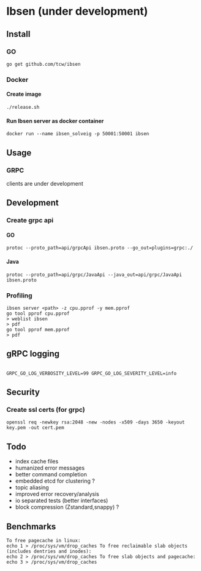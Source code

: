 # Ibsen (under development)

## Install

### GO

```shell script
go get github.com/tcw/ibsen
```

### Docker

#### Create image

```shell script
./release.sh

```

#### Run Ibsen server as docker container

```shell script
docker run --name ibsen_solveig -p 50001:50001 ibsen

```

## Usage

### GRPC

clients are under development

## Development

### Create grpc api

#### GO

```shell script
protoc --proto_path=api/grpcApi ibsen.proto --go_out=plugins=grpc:./
```

#### Java

```shell script
protoc --proto_path=api/grpc/JavaApi --java_out=api/grpc/JavaApi ibsen.proto
```

### Profiling

```shell script
ibsen server <path> -z cpu.pprof -y mem.pprof
go tool pprof cpu.pprof
> weblist ibsen
> pdf
go tool pprof mem.pprof
> pdf
```

## gRPC logging

```shell script

GRPC_GO_LOG_VERBOSITY_LEVEL=99 GRPC_GO_LOG_SEVERITY_LEVEL=info 

```

## Security

### Create ssl certs (for grpc)

```shell script
openssl req -newkey rsa:2048 -new -nodes -x509 -days 3650 -keyout key.pem -out cert.pem
```

## Todo

- index cache files
- humanized error messages
- better command completion
- embedded etcd for clustering ?
- topic aliasing
- improved error recovery/analysis
- io separated tests (better interfaces)
- block compression (Zstandard,snappy) ?

## Benchmarks

```shell script
To free pagecache in linux:
echo 1 > /proc/sys/vm/drop_caches To free reclaimable slab objects (includes dentries and inodes):
echo 2 > /proc/sys/vm/drop_caches To free slab objects and pagecache:
echo 3 > /proc/sys/vm/drop_caches
```